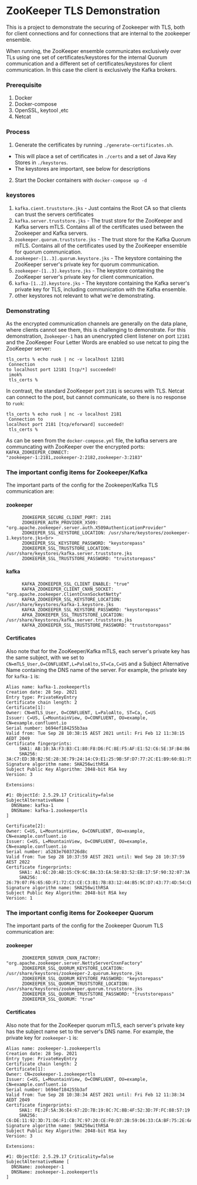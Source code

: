# ZooKeeper TLS Demonstration

This is a project to demonstrate the securing of Zookeeper with TLS, both for client connections and for connections that are internal to the zookeeper ensemble.

When running, the ZooKeeper ensemble communicates exclusively over TLs using one set of certificates/keystores for the internal Quorum communication and a different set of certificates/keystores for client communication. In this case the client is exclusively the Kafka brokers.

### Prerequisite
1. Docker
2. Docker-compose
3. OpenSSL, keytool ,etc
4. Netcat

### Process
1. Generate the certificates by running `./generate-certificates.sh`.
  * This will place a set of certificates in `./certs` and a set of Java Key Stores in `./keystores`.
  * The keystores are important, see below for descriptions
2. Start the Docker containers with `docker-compose up -d`


### keystores
1. `kafka.cient.truststore.jks` - Just contains the Root CA so that clients can trust the servers certificates
2. `kafka.server.truststore.jks` - The trust store for the ZooKeeper and Kafka servers mTLS. Contains all of the certificates used between the Zookeeper and Kafka servers.
3. `zookeeper.quorum.truststore.jks` - The trust store for the Kafka Quorum mTLS. Contains all of the certificates used by the ZooKeeper ensemble for quorum communication.
4. `zookeeper-[1..3].quorum.keystore.jks` - The keystore containing the ZooKeeper server's private key for quorum communication.
5. `zookeeper-[1..3].keystore.jks` - The keystore containing the ZooKeeper server's private key for client communication.
6. `kafka-[1..2].keystore.jks` - The keystore containing the Kafka server's private key for TLS, including communication with the Kafka ensemble.
7. other keystores not relevant to what we're demonstrating.


### Demonstrating

As the encrypted communication channels are generally on the data plane, where clients cannot see them, this is challenging to demonstrate. For this demonstration, `Zookeeper-1` has an unencrypted client listener on port `12181` and the ZooKeeper Four Letter Words are enabled so use netcat to ping the ZooKeeper server:

<code>tls_certs % echo ruok | nc -v localhost 12181<br/>
Connection to localhost port 12181 [tcp/*] succeeded!<br/>
imok%<br/>
tls_certs %
</code>

In contrast, the standard ZooKeeper port `2181` is secures with TLS. Netcat can connect to the post, but cannot communicate, so there is no response to `ruok`:

<code>tls_certs % echo ruok | nc -v localhost 2181<br/>
Connection to localhost port 2181 [tcp/eforward] succeeded!<br/>
tls_certs %
</code>

As can be seen from the `docker-compose.yml` file, the kafka servers are communcating with ZooKeeper over the encrypted ports:<br/>
<code>KAFKA_ZOOKEEPER_CONNECT: "zookeeper-1:2181,zookeeper-2:2182,zookeeper-3:2183"</code>


### The important config items for Zookeeper/Kafka
The important parts of the config for the Zookeeper/Kafka TLS communication are:<br/>
#### zookeeper<br/>
```      ZOOKEEPER_SERVER_CNXN_FACTORY: "org.apache.zookeeper.server.NettyServerCnxnFactory"
      ZOOKEEPER_SECURE_CLIENT_PORT: 2181
      ZOOKEEPER_AUTH_PROVIDER_X509: "org.apache.zookeeper.server.auth.X509AuthenticationProvider"
      ZOOKEEPER_SSL_KEYSTORE_LOCATION: /usr/share/keystores/zookeeper-1.keystore.jks<br>
      ZOOKEEPER_SSL_KEYSTORE_PASSWORD: "keystorepass"
      ZOOKEEPER_SSL_TRUSTSTORE_LOCATION: /usr/share/keystores/kafka.server.truststore.jks
      ZOOKEEPER_SSL_TRUSTSTORE_PASSWORD: "truststorepass"
```
#### kafka<br/>
```
      KAFKA_ZOOKEEPER_SSL_CLIENT_ENABLE: "true"
      KAFKA_ZOOKEEPER_CLIENT_CNXN_SOCKET: "org.apache.zookeeper.ClientCnxnSocketNetty"
      KAFKA_ZOOKEEPER_SSL_KEYSTORE_LOCATION: /usr/share/keystores/kafka-1.keystore.jks
      KAFKA_ZOOKEEPER_SSL_KEYSTORE_PASSWORD: "keystorepass"
      AFKA_ZOOKEEPER_SSL_TRUSTSTORE_LOCATION: /usr/share/keystores/kafka.server.truststore.jks
      KAFKA_ZOOKEEPER_SSL_TRUSTSTORE_PASSWORD: "truststorepass"
```
#### Certificates
Also note that for the ZooKeeper/Kafka mTLS, each server's private key has the same subject, with we set to `CN=mTLS_User,O=CONFLUENT,L=PaloAlto,ST=Ca,C=US` and a Subject Alternative Name containing the DNS name of the server. For example, the private key for `kafka-1` is:<br>
```
Alias name: kafka-1.zookeepertls
Creation date: 28 Sep. 2021
Entry type: PrivateKeyEntry
Certificate chain length: 2
Certificate[1]:
Owner: CN=mTLS_User, O=CONFLUENT, L=PaloAlto, ST=Ca, C=US
Issuer: C=US, L=MountainView, O=CONFLUENT, OU=example, CN=example.confluent.io
Serial number: b694ef184255b3aa
Valid from: Tue Sep 28 10:38:15 AEST 2021 until: Fri Feb 12 11:38:15 AEDT 2049
Certificate fingerprints:
	 SHA1: AB:10:3A:F3:B3:C1:80:F8:D6:FC:8E:F5:AF:E1:52:C6:5E:3F:B4:B6
	 SHA256: 3A:C7:ED:3B:B2:5E:28:3E:79:24:14:C9:E1:25:9B:5F:D7:77:2C:E1:B9:60:B1:75:02:D4:68:7A:65:30:3F:58
Signature algorithm name: SHA256withRSA
Subject Public Key Algorithm: 2048-bit RSA key
Version: 3

Extensions:

#1: ObjectId: 2.5.29.17 Criticality=false
SubjectAlternativeName [
  DNSName: kafka-1
  DNSName: kafka-1.zookeepertls
]

Certificate[2]:
Owner: C=US, L=MountainView, O=CONFLUENT, OU=example, CN=example.confluent.io
Issuer: C=US, L=MountainView, O=CONFLUENT, OU=example, CN=example.confluent.io
Serial number: a5283e7603726d8c
Valid from: Tue Sep 28 10:37:59 AEST 2021 until: Wed Sep 28 10:37:59 AEST 2022
Certificate fingerprints:
	 SHA1: A1:6C:20:AB:15:C9:6C:BA:33:EA:58:B3:52:EB:17:5F:90:32:07:3A
	 SHA256: 26:79:07:F6:65:6D:F1:72:C3:CE:C3:B1:7B:83:12:44:B5:9C:D7:43:77:4D:54:CB:1E:BB:AA:56:1B:6F:54:A5
Signature algorithm name: SHA256withRSA
Subject Public Key Algorithm: 2048-bit RSA key
Version: 1
```

### The important config items for Zookeeper Quorum
The important parts of the config for the Zookeeper Quorum TLS communication are:<br/>
#### zookeeper<br/>
```
      ZOOKEEPER_SERVER_CNXN_FACTORY: "org.apache.zookeeper.server.NettyServerCnxnFactory"
      ZOOKEEPER_SSL_QUORUM_KEYSTORE_LOCATION: /usr/share/keystores/zookeeper-2.quorum.keystore.jks
      ZOOKEEPER_SSL_QUORUM_KEYSTORE_PASSWORD: "keystorepass"
      ZOOKEEPER_SSL_QUORUM_TRUSTSTORE_LOCATION: /usr/share/keystores/zookeeper.quorum.truststore.jks
      ZOOKEEPER_SSL_QUORUM_TRUSTSTORE_PASSWORD: "truststorepass"
      ZOOKEEPER_SSL_QUORUM: "true"

```

#### Certificates
Also note that for the ZooKeeper quorum mTLS, each server's private key has the subject name set to the server's DNS name. For example, the private key for `zookeeper-1` is:<br>
```
Alias name: zookeeper-1.zookeepertls
Creation date: 28 Sep. 2021
Entry type: PrivateKeyEntry
Certificate chain length: 2
Certificate[1]:
Owner: CN=zookeeper-1.zookeepertls
Issuer: C=US, L=MountainView, O=CONFLUENT, OU=example, CN=example.confluent.io
Serial number: b694ef184255b3af
Valid from: Tue Sep 28 10:38:34 AEST 2021 until: Fri Feb 12 11:38:34 AEDT 2049
Certificate fingerprints:
	 SHA1: FE:2F:5A:36:E4:67:2D:7B:19:8C:7C:8B:4F:52:3D:7F:FC:88:57:19
	 SHA256: C6:DE:11:92:3D:71:D6:F1:CB:7C:97:20:CE:F0:D7:2B:59:D6:33:CA:BF:75:2E:6A:BC:C0:4C:BB:71:52:60:F4
Signature algorithm name: SHA256withRSA
Subject Public Key Algorithm: 2048-bit RSA key
Version: 3

Extensions:

#1: ObjectId: 2.5.29.17 Criticality=false
SubjectAlternativeName [
  DNSName: zookeeper-1
  DNSName: zookeeper-1.zookeepertls
]
```
